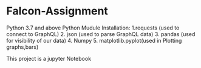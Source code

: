 # Falcon-Assignment
Python 3.7 and above
Python Mudule Installation:
1.requests (used to connect to GraphQL)
2. json (used to parse GraphQL data)
3. pandas (used for visibility of our data)
4. Numpy
5. matplotlib.pyplot(used in Plotting graphs,bars)

This project is a jupyter Notebook

